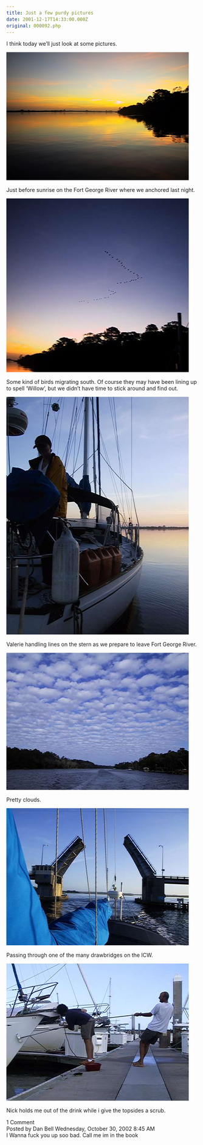```yaml
---
title: Just a few purdy pictures
date: 2001-12-17T14:33:00.000Z
original: 000092.php
---
```


I think today we’ll just look at some pictures.

<p class="polaroid" style="--deg: -2deg"><img src="./sunrise-fortgeorge.jpg" /></p>

Just before sunrise on the Fort George River where we anchored last night.

<p class="polaroid" style="--deg: -2deg"><img src="./birdsmigrating.jpg" /></p>

Some kind of birds migrating south. Of course they may have been lining up to spell ‘Willow’, but we didn’t have time to stick around and find out.

<p class="polaroid" style="--deg: -2deg"><img src="./valerie-stern.jpg" /></p>

Valerie handling lines on the stern as we prepare to leave Fort George River.

<p class="polaroid" style="--deg: -2deg"><img src="./clouds.jpg" /></p>

Pretty clouds.

<p class="polaroid" style="--deg: -2deg"><img src="./drawbridge.jpg" /></p>

Passing through one of the many drawbridges on the ICW.

<p class="polaroid" style="--deg: -2deg"><img src="./scrubbing-topsides.jpg" /></p>

Nick holds me out of the drink while i give the topsides a scrub.

<div class="commentdivider"></div><span class="commentheader">1 Comment</span>




<div class="commentdivider">
<span class="commentauthorbox">Posted by Dan Bell</span>
<span class="commentdatebox">Wednesday, October 30, 2002</span>
<span class="commenttimebox"> 8:45 AM</span>
</div>
<div class="commentbody">I Wanna fuck you up soo bad. Call me im in the book</div>




